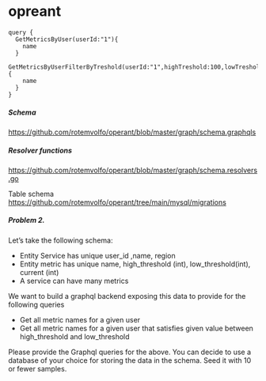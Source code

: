 # opreant

```
query {
  GetMetricsByUser(userId:"1"){
    name
  }
  GetMetricsByUserFilterByTreshold(userId:"1",highTreshold:100,lowTreshold:10){
    name
  }
}
```

##### Schema

https://github.com/rotemvolfo/operant/blob/master/graph/schema.graphqls

##### Resolver functions

https://github.com/rotemvolfo/operant/blob/master/graph/schema.resolvers.go

Table schema
https://github.com/rotemvolfo/operant/tree/main/mysql/migrations

##### Problem 2.

Let’s take the following schema:
* Entity Service has unique user_id ,name, region
* Entity metric has unique name, high_threshold (int), low_threshold(int), current (int)
* A service can have many metrics

We want to build a graphql backend exposing this data to provide for the following queries
* Get all metric names for a given user
* Get all metric names for a given user that satisfies given value between
high_threshold and low_threshold

Please provide the Graphql queries for the above. You can decide to use a database of your choice for storing the data in the schema. Seed it with 10 or fewer samples.
